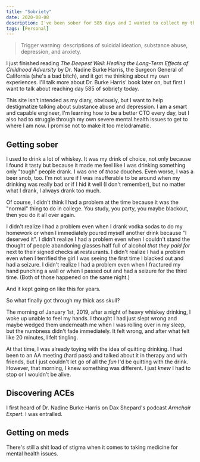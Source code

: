 ```yaml
---
title: "Sobriety"
date: 2020-08-08
description: I've been sober for 585 days and I wanted to collect my thoughts about it.
tags: [Personal]
---
```


> Trigger warning: descriptions of suicidal ideation, substance abuse, depression, and anxiety.

I just finished reading _The Deepest Well: Healing the Long-Term Effects of Childhood Adversity_ by Dr. Nadine Burke Harris, the Surgeon General of California (she's a bad bitch), and it got me thinking about my own experiences. I'll talk more about Dr. Burke Harris' book later on, but first I want to talk about reaching day 585 of sobriety today.

This site isn't intended as my diary, obviously, but I want to help destigmatize talking about substance abuse and depression. I am a smart and capable engineer, I'm learning how to be a better CTO every day, but I also had to struggle through my own severe mental health issues to get to where I am now. I promise not to make it too melodramatic.  

## Getting sober

I used to drink a lot of whiskey. It was my drink of choice, not only because I found it tasty but because it made me feel like I was drinking something only "tough" people drank. I was one of *those* douches. Even worse, I was a beer snob, too. I'm not sure if I was insufferable to be around when my drinking was really bad or if I hid it well (I don't remember), but no matter what I drank, I always drank too much.

Of course, I didn't think I had a problem at the time because it was the "normal" thing to do in college. You study, you party, you maybe blackout, then you do it all over again. 

I didn't realize I had a problem even when I drank vodka sodas to do my homework or when I immediately poured myself another drink because "I deserved it". I didn't realize I had a problem even when I couldn't stand the thought of people abandoning glasses half full of alcohol _that they paid for_ next to their signed checks at restaurants. I didn't realize I had a problem even when I terrified the girl I was seeing the first time I blacked out and had a seizure.  I didn't realize I had a problem even when I fractured my hand punching a wall or when I passed out and had a seizure for the third time. (Both of those happened on the same night.) 

And it kept going on like this for years.

So what finally got through my thick ass skull?

The morning of January 1st, 2019, after a night of heavy whiskey drinking, I woke up unable to feel my hands. I thought I had just slept wrong and maybe wedged them underneath me when I was rolling over in my sleep, but the numbness didn't fade immediately. It felt wrong, and after what felt like 20 minutes, I felt tingling.

At that time, I was already toying with the idea of quitting drinking. I had been to an AA meeting (hard pass) and talked about it in therapy and with friends, but I just couldn't let go of all the _fun_ I'd be quitting with the drink. However, that morning, I knew something was different. I just _knew_ I had to stop or I wouldn't be alive. 

## Discovering ACEs

I first heard of Dr. Nadine Burke Harris on Dax Shepard's podcast _Armchair Expert_. I was entralled. 

## Getting on meds

There's still a shit load of stigma when it comes to taking medicine for mental health issues. 
